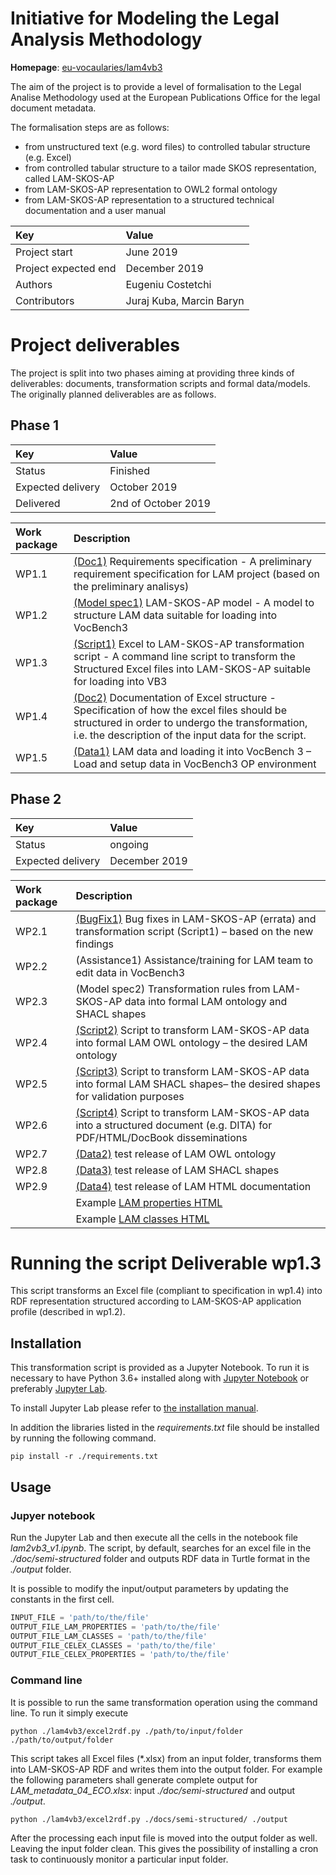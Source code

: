 # Initiative for Modeling the Legal Analysis Methodology

**Homepage**: [eu-vocaularies/lam4vb3](https://github.com/eu-vocabularies/lam4vb3)

The aim of the project is to provide a level of formalisation to the Legal Analise Methodology used at the European Publications Office for the legal document metadata. 

The formalisation steps are as follows: 
- from unstructured text (e.g. word files) to controlled tabular structure (e.g. Excel)
- from controlled tabular structure to a tailor made SKOS representation, called LAM-SKOS-AP
- from LAM-SKOS-AP representation to OWL2 formal ontology
- from LAM-SKOS-AP representation to a structured technical documentation and a user manual

  
| Key | Value |
| :--- | :--- | 
| Project start| June 2019 |
| Project expected end| December 2019 |
| Authors | Eugeniu Costetchi |
| Contributors | Juraj Kuba, Marcin Baryn |
 
 
# Project deliverables 

The project is split into two phases aiming at providing three kinds of deliverables: documents, transformation scripts and formal data/models. The originally planned deliverables are as follows. 

## Phase 1
| Key | Value |
| :--- | :--- | 
| Status | Finished |
| Expected delivery | October 2019|
| Delivered | 2nd of October 2019|

| Work package | Description |
| :--- | :--- |
|  WP1.1 | [(Doc1)](deliverables/wp1-1-ontology-requirements/main.pdf) Requirements specification - A preliminary requirement specification for LAM project (based on the preliminary analisys) |
|  WP1.2 | [(Model spec1)](deliverables/wp1-2-lam-skos-ap/main.pdf) LAM-SKOS-AP model - A model to structure LAM data suitable for loading into VocBench3 |
|  WP1.3 | [(Script1)](lam4vb3/excel2rdf.py) Excel to LAM-SKOS-AP transformation script  - A command line script to transform the Structured Excel files into LAM-SKOS-AP suitable for loading into VB3 |
|  WP1.4 | [(Doc2)](deliverables/wp1-4-excel-structure/main.pdf) Documentation of Excel structure - Specification of how the excel files should be structured in order to undergo the transformation, i.e. the description of the input data for the script. |
|  WP1.5 | [(Data1)](data) LAM data and loading it into VocBench 3 – Load and setup data in VocBench3 OP environment |

## Phase 2
| Key | Value |
| :--- | :--- |
|Status| ongoing |
|Expected delivery | December 2019| 


| Work package  | Description |
| :--- | :--- |
|  WP2.1 | [(BugFix1)](https://github.com/eu-vocabularies/lam4vb3/issues?utf8=%E2%9C%93&q=is%3Aissue+is%3Aclosed) Bug fixes in LAM-SKOS-AP (errata) and transformation script (Script1) – based on the new findings |
|  WP2.2 | (Assistance1) Assistance/training for LAM team to edit data in VocBench3 |
|  WP2.3 | (Model spec2) Transformation rules from LAM-SKOS-AP data into formal LAM ontology and SHACL shapes |
|  WP2.4 | [(Script2)](deliverables/wp2-4-script-lam-skos-ap-2-owl) Script to transform LAM-SKOS-AP data into formal LAM OWL ontology  – the desired LAM ontology |
|  WP2.5 | [(Script3)](deliverables/wp2-5-script-lam-skos-ap-2-shacl) Script to transform LAM-SKOS-AP data into formal LAM SHACL shapes– the desired shapes for validation purposes |
|  WP2.6 | [(Script4)](lam2doc) Script to transform LAM-SKOS-AP data into a structured document (e.g. DITA) for PDF/HTML/DocBook disseminations |
|  WP2.7 | [(Data2)](deliverables/wp2-7-lam-ontology-data) test release of LAM OWL ontology |
|  WP2.8 | [(Data3)](deliverables/wp2-8-lam-shapes-data) test release of LAM SHACL shapes |
|  WP2.9 | [(Data4)](deliverables/wp2-9-lam-documentation-data) test release of LAM HTML documentation | 
|        | Example [LAM properties HTML](http://htmlpreview.github.io/?https://github.com/eu-vocabularies/lam4vb3/blob/master/deliverables/wp2-9-lam-documentation-data/lam_project_properties_v2/main.html)  |
|        | Example [LAM classes HTML](http://htmlpreview.github.io/?https://github.com/eu-vocabularies/lam4vb3/blob/master/deliverables/wp2-9-lam-documentation-data/lam_project_classes_v2/main.html) |


# Running the script Deliverable wp1.3  
  This script  transforms an Excel file (compliant to specification in wp1.4) into RDF representation structured according to LAM-SKOS-AP application profile (described in wp1.2). 

## Installation 

This transformation script is provided as a Jupyter Notebook. To run it is necessary to have Python 3.6+ installed along with [Jupyter Notebook](https://jupyter.org/install) or preferably [Jupyter Lab](https://jupyterlab.readthedocs.io/en/stable/getting_started/installation.html).

To install Jupyter Lab please refer to [the installation manual](https://jupyterlab.readthedocs.io/en/stable/getting_started/installation.html).  


In addition the libraries listed in the *requirements.txt* file should be installed by running the following command.  

```shell script
pip install -r ./requirements.txt
```

## Usage
 
### Jupyer notebook
Run the Jupyter Lab and then execute all the cells in the notebook file *lam2vb3_v1.ipynb*.
The script, by default, searches for an excel file in the *./doc/semi-structured* folder and outputs RDF data in Turtle format in the *./output* folder. 

It is possible to modify the input/output parameters by updating the constants in the first cell. 
```Python
INPUT_FILE = 'path/to/the/file'
OUTPUT_FILE_LAM_PROPERTIES = 'path/to/the/file' 
OUTPUT_FILE_LAM_CLASSES = 'path/to/the/file'
OUTPUT_FILE_CELEX_CLASSES = 'path/to/the/file'
OUTPUT_FILE_CELEX_PROPERTIES = 'path/to/the/file'
``` 

###  Command line
It is possible to run the same transformation operation using the command line. To run it simply execute

```shell script
python ./lam4vb3/excel2rdf.py ./path/to/input/folder ./path/to/output/folder
```

This script takes all Excel files (*.xlsx) from an input folder, transforms them into LAM-SKOS-AP RDF and writes them 
into the output folder.
For example the following parameters shall generate complete output for *LAM_metadata_04_ECO.xlsx*: input *./doc/semi-structured* and output  *./output*. 

```shell script
python ./lam4vb3/excel2rdf.py ./docs/semi-structured/ ./output
```

After the processing each input file is moved into the output folder as well. Leaving the input folder clean.
This gives the possibility of installing a cron task to continuously monitor a particular input folder. 


